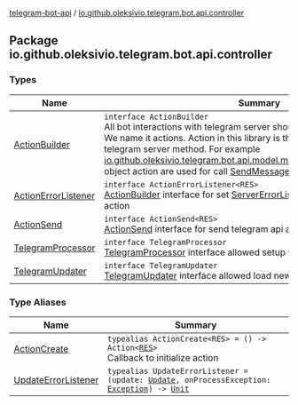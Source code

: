 [telegram-bot-api](../index.md) / [io.github.oleksivio.telegram.bot.api.controller](./index.md)

## Package io.github.oleksivio.telegram.bot.api.controller

### Types

| Name | Summary |
|---|---|
| [ActionBuilder](-action-builder/index.md) | `interface ActionBuilder`<br>All bot interactions with telegram server should send using [ActionBuilder](-action-builder/index.md). We name it actions. Action in this library is the object that represent telegram server method. For example [io.github.oleksivio.telegram.bot.api.model.method.message.SendMessage](../io.github.oleksivio.telegram.bot.api.model.method.message/-send-message/index.md) object action are used for call [SendMessage](https://core.telegram.org/bots/api/#sendmessage) method. |
| [ActionErrorListener](-action-error-listener/index.md) | `interface ActionErrorListener<RES>`<br>[ActionBuilder](-action-builder/index.md) interface for set [ServerErrorListener](../io.github.oleksivio.telegram.bot.api.model/-server-error-listener.md) or send telegram api action |
| [ActionSend](-action-send/index.md) | `interface ActionSend<RES>`<br>[ActionSend](-action-send/index.md) interface for send telegram api action |
| [TelegramProcessor](-telegram-processor/index.md) | `interface TelegramProcessor`<br>[TelegramProcessor](-telegram-processor/index.md) interface allowed setup webhook receiver |
| [TelegramUpdater](-telegram-updater/index.md) | `interface TelegramUpdater`<br>[TelegramUpdater](-telegram-updater/index.md) interface allowed load new updates from server |

### Type Aliases

| Name | Summary |
|---|---|
| [ActionCreate](-action-create.md) | `typealias ActionCreate<RES> = () -> Action<`[`RES`](-action-create.md#RES)`>`<br>Callback to initialize action |
| [UpdateErrorListener](-update-error-listener.md) | `typealias UpdateErrorListener = (update: `[`Update`](../io.github.oleksivio.telegram.bot.api.model.objects/-update/index.md)`, onProcessException: `[`Exception`](https://kotlinlang.org/api/latest/jvm/stdlib/kotlin/-exception/index.html)`) -> `[`Unit`](https://kotlinlang.org/api/latest/jvm/stdlib/kotlin/-unit/index.html) |
